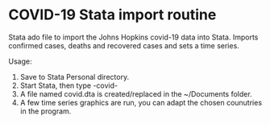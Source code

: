 # COVID-19 Stata import routine
Stata ado file to import the Johns Hopkins covid-19 data into Stata.
Imports confirmed cases, deaths and recovered cases and sets a time series.

Usage:
1. Save to Stata Personal directory.
2. Start Stata, then type -covid-
3. A file named covid.dta is created/replaced in the ~/Documents folder.
4. A few time series graphics are run, you can adapt the chosen counutries in the program.
